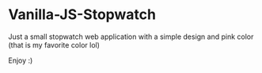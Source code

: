 # Vanilla-JS-Stopwatch

Just a small stopwatch web application with a simple design and pink color (that is my favorite color lol)

Enjoy :)
